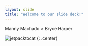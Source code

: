 ```yaml
---
layout: slide
title: "Welcome to our slide deck!"
---
```


Manny Machado > Bryce Harper

![jetpacktocat](https://octodex.github.com/images/jetpacktocat.png)
{: .center}

